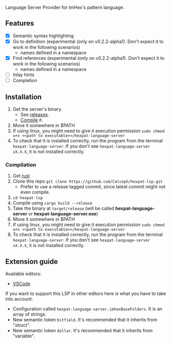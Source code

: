 Language Server Provider for ImHex's pattern language.

## Features
- [x] Semantic syntax highlighting
- [X] Go to definition (experimental (only on v0.2.2-alpha1). Don't expect it to work in the following scenarios)
    * names defined in a namespace
- [X] Find references (experimental (only on v0.2.2-alpha1). Don't expect it to work in the following scenarios)
    * names defined in a namespace
- [ ] Inlay hints
- [ ] Completion

## Installation
1. Get the server's binary.
    * See [releases](https://github.com/Calcoph/hexpat-lsp/releases).
    * [Compile](#compilation) it.
2. Move it somewhere in $PATH
3. If using linux, you might need to give it execution permission `sudo chmod u+x <<path to executable>>/hexpat-language-server`
4. To check that it is installed correctly, run the program from the terminal `hexpat-language-server`. If you don't see `hexpat-language-server vX.X.X`, it is not installed correctly.

### Compilation
1. Get [rust](https://www.rust-lang.org/tools/install)
2. Clone this repo `git clone https://github.com/Calcoph/hexpat-lsp.git`
    * Prefer to use a release tagged commit, since latest commit might not even compile.
3. `cd hexpat-lsp`
4. Compile  using `cargo build --release`
5. Take the binary at `target/release` (will be called __hexpat-language-server__ or __hexpat-language-server.exe__)
6. Move it somewhere in $PATH
7. If using linux, you might need to give it execution permission `sudo chmod u+x <<path to executable>>/hexpat-language-server`
8. To check that it is installed correctly, run the program from the terminal `hexpat-language-server`. If you don't see `hexpat-language-server vX.X.X`, it is not installed correctly.

## Extension guide
Available editors:
 * [VSCode](https://github.com/Calcoph/vscode-hexpat-lsp)

If you want to support this LSP in other editors here is what you have to take into account:

* Configuration called `hexpat-language-server.imhexBaseFolders`. It is an array of strings.
* New semantic token `bitfield`. It's recommended that it inherits from "struct".
* New semantic token `dollar`. It's recommended that it inherits from "variable".
